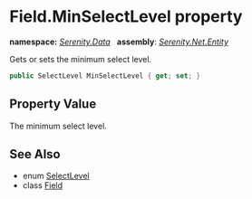 # Field.MinSelectLevel property
**namespace:** *[Serenity.Data](../../README.md#serenity.data-namespace)*   **assembly**: *[Serenity.Net.Entity](../../README.md)*

Gets or sets the minimum select level.

```csharp
public SelectLevel MinSelectLevel { get; set; }
```

## Property Value

The minimum select level.

## See Also

* enum [SelectLevel](../Serenity.Net.Data/../SelectLevel.md)
* class [Field](../Field.md)
